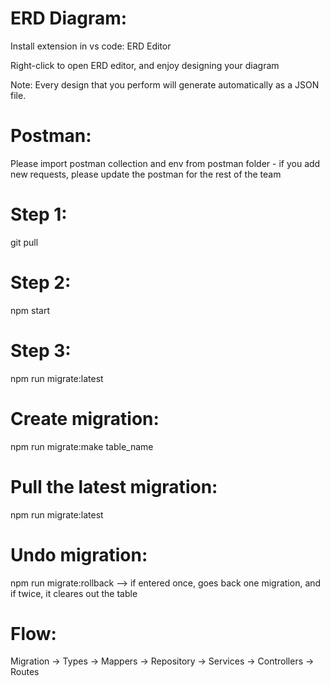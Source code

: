 # ERD Diagram:
Install extension in vs code: ERD Editor

Right-click to open ERD editor, and enjoy designing your diagram

Note: Every design that you perform will generate automatically as a JSON file.


# Postman:
Please import postman collection and env from postman folder - if you add new requests, please update the postman for the rest of the team


# Step 1:
git pull
# Step 2:
npm start
# Step 3:
npm run migrate:latest



# Create migration:
npm run migrate:make table_name

# Pull the latest migration:
npm run migrate:latest

# Undo migration:
npm run migrate:rollback --> if entered once, goes back one migration, and if twice, it cleares out the table

# Flow:
Migration -> Types -> Mappers -> Repository -> Services -> Controllers -> Routes
